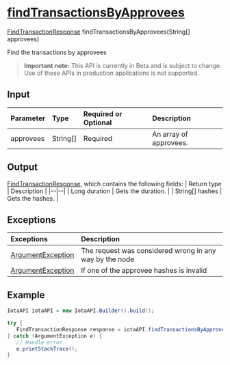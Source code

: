 
# [findTransactionsByApprovees](https://github.com/iotaledger/iota-java/blob/master/jota/src/main/java/org/iota/jota/IotaAPICore.java#L329)
 [FindTransactionResponse](https://github.com/iotaledger/iota-java/blob/master/jota/src/main/java/org/iota/jota/dto/response/FindTransactionResponse.java) findTransactionsByApprovees(String[] approvees)

Find the transactions by approvees
> **Important note:** This API is currently in Beta and is subject to change. Use of these APIs in production applications is not supported.

## Input
| Parameter       | Type | Required or Optional | Description |
|:---------------|:--------|:--------| :--------|
| approvees | String[] | Required | An array of approvees. |
    
## Output
[FindTransactionResponse](https://github.com/iotaledger/iota-java/blob/master/jota/src/main/java/org/iota/jota/dto/response/FindTransactionResponse.java), which contains the following fields:
| Return type | Description |
|--|--|
| Long duration | Gets the duration. |
| String[] hashes | Gets the hashes. |

## Exceptions
| Exceptions     | Description |
|:---------------|:--------|
| [ArgumentException](https://github.com/iotaledger/iota-java/blob/master/jota/src/main/java/org/iota/jota/error/ArgumentException.java) | The request was considered wrong in any way by the node |
| [ArgumentException](https://github.com/iotaledger/iota-java/blob/master/jota/src/main/java/org/iota/jota/error/ArgumentException.java) | If one of the approvee hashes is invalid |


 ## Example
 
 ```Java
 IotaAPI iotaAPI = new IotaAPI.Builder().build();

try { 
    FindTransactionResponse response = iotaAPI.findTransactionsByApprovees(new String[]{"WRZKQIGAUPXYGMYAOXUHIHOMKCXOTBYYF9PGATBFBGQQWXML9Z9ACGDVUXORPBJFAPIEDLZVUZRSLWLCP", "LPDTYZZGJBRLXOSDVVDRPTLQYACLUOBOVYAU9OBRUMLLFVDQSMVGVRP9SMLDFABSNDFIZYLAVCACMOPW9"});
} catch (ArgumentException e) { 
    // Handle error
    e.printStackTrace(); 
}
 ```

